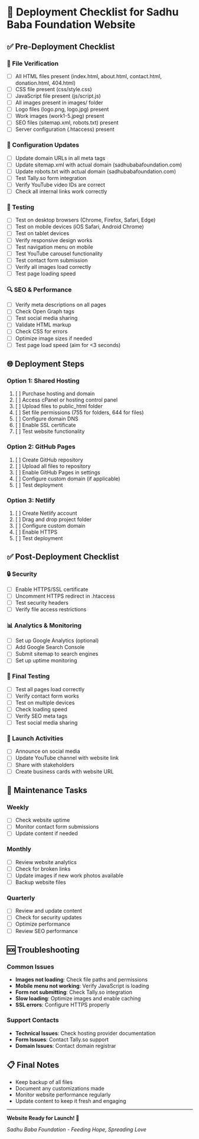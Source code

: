 # 🚀 Deployment Checklist for Sadhu Baba Foundation Website

## ✅ Pre-Deployment Checklist

### 📁 File Verification
- [ ] All HTML files present (index.html, about.html, contact.html, donation.html, 404.html)
- [ ] CSS file present (css/style.css)
- [ ] JavaScript file present (js/script.js)
- [ ] All images present in images/ folder
- [ ] Logo files (logo.png, logo.jpg) present
- [ ] Work images (work1-5.jpeg) present
- [ ] SEO files (sitemap.xml, robots.txt) present
- [ ] Server configuration (.htaccess) present

### 🔧 Configuration Updates
- [ ] Update domain URLs in all meta tags
- [ ] Update sitemap.xml with actual domain (sadhubabafoundation.com)
- [ ] Update robots.txt with actual domain (sadhubabafoundation.com)
- [ ] Test Tally.so form integration
- [ ] Verify YouTube video IDs are correct
- [ ] Check all internal links work correctly

### 📱 Testing
- [ ] Test on desktop browsers (Chrome, Firefox, Safari, Edge)
- [ ] Test on mobile devices (iOS Safari, Android Chrome)
- [ ] Test on tablet devices
- [ ] Verify responsive design works
- [ ] Test navigation menu on mobile
- [ ] Test YouTube carousel functionality
- [ ] Test contact form submission
- [ ] Verify all images load correctly
- [ ] Test page loading speed

### 🔍 SEO & Performance
- [ ] Verify meta descriptions on all pages
- [ ] Check Open Graph tags
- [ ] Test social media sharing
- [ ] Validate HTML markup
- [ ] Check CSS for errors
- [ ] Optimize image sizes if needed
- [ ] Test page load speed (aim for <3 seconds)

## 🌐 Deployment Steps

### Option 1: Shared Hosting
1. [ ] Purchase hosting and domain
2. [ ] Access cPanel or hosting control panel
3. [ ] Upload files to public_html folder
4. [ ] Set file permissions (755 for folders, 644 for files)
5. [ ] Configure domain DNS
6. [ ] Enable SSL certificate
7. [ ] Test website functionality

### Option 2: GitHub Pages
1. [ ] Create GitHub repository
2. [ ] Upload all files to repository
3. [ ] Enable GitHub Pages in settings
4. [ ] Configure custom domain (if applicable)
5. [ ] Test deployment

### Option 3: Netlify
1. [ ] Create Netlify account
2. [ ] Drag and drop project folder
3. [ ] Configure custom domain
4. [ ] Enable HTTPS
5. [ ] Test deployment

## ✅ Post-Deployment Checklist

### 🔒 Security
- [ ] Enable HTTPS/SSL certificate
- [ ] Uncomment HTTPS redirect in .htaccess
- [ ] Test security headers
- [ ] Verify file access restrictions

### 📊 Analytics & Monitoring
- [ ] Set up Google Analytics (optional)
- [ ] Add Google Search Console
- [ ] Submit sitemap to search engines
- [ ] Set up uptime monitoring

### 🧪 Final Testing
- [ ] Test all pages load correctly
- [ ] Verify contact form works
- [ ] Test on multiple devices
- [ ] Check loading speed
- [ ] Verify SEO meta tags
- [ ] Test social media sharing

### 📢 Launch Activities
- [ ] Announce on social media
- [ ] Update YouTube channel with website link
- [ ] Share with stakeholders
- [ ] Create business cards with website URL

## 🔧 Maintenance Tasks

### Weekly
- [ ] Check website uptime
- [ ] Monitor contact form submissions
- [ ] Update content if needed

### Monthly
- [ ] Review website analytics
- [ ] Check for broken links
- [ ] Update images if new work photos available
- [ ] Backup website files

### Quarterly
- [ ] Review and update content
- [ ] Check for security updates
- [ ] Optimize performance
- [ ] Review SEO performance

## 🆘 Troubleshooting

### Common Issues
- **Images not loading**: Check file paths and permissions
- **Mobile menu not working**: Verify JavaScript is loading
- **Form not submitting**: Check Tally.so integration
- **Slow loading**: Optimize images and enable caching
- **SSL errors**: Configure HTTPS properly

### Support Contacts
- **Technical Issues**: Check hosting provider documentation
- **Form Issues**: Contact Tally.so support
- **Domain Issues**: Contact domain registrar

## 📋 Final Notes

- Keep backup of all files
- Document any customizations made
- Monitor website performance regularly
- Update content to keep it fresh and engaging

---

**Website Ready for Launch! 🎉**

*Sadhu Baba Foundation - Feeding Hope, Spreading Love* 